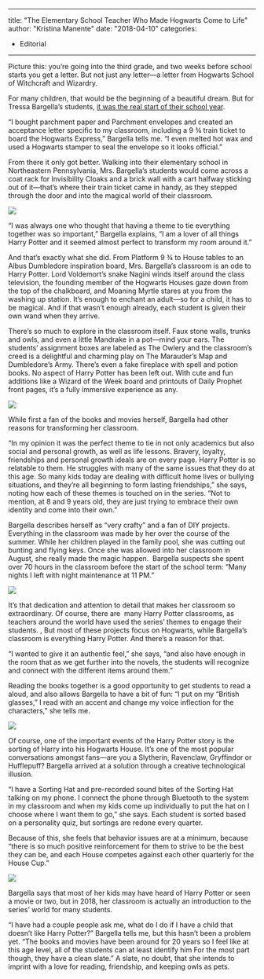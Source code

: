 
---
title: "The Elementary School Teacher Who Made Hogwarts Come to Life"
author: "Kristina Manente"
date: "2018-04-10"
categories:
- Editorial
---

Picture this: you’re going into the third grade, and two weeks before school starts you get a letter. But not just any letter—a letter from Hogwarts School of Witchcraft and Wizardry. 

For many children, that would be the beginning of a beautiful dream. But for Tressa Bargella’s students, [it was the real start of their school year](https://www.facebook.com/tressa.bargella/posts/10217110476572913).

“I bought parchment paper and Parchment envelopes and created an acceptance letter specific to my classroom, including a 9 ¾ train ticket to board the Hogwarts Express,” Bargella tells me. “I even melted hot wax and used a Hogwarts stamper to seal the envelope so it looks official.”

From there it only got better. Walking into their elementary school in Northeastern Pennsylvania, Mrs. Bargella’s students would come across a coat rack for Invisibility Cloaks and a brick wall with a cart halfway sticking out of it—that’s where their train ticket came in handy, as they stepped through the door and into the magical world of their classroom.

![](https://i0.wp.com/vrvblog.co/wp-content/uploads/2018/10/HogwartsClassroom2.jpg?resize=720%2C960&#038;ssl=1)

“I was always one who thought that having a theme to tie everything together was so important,” Bargella explains, “I am a lover of all things Harry Potter and it seemed almost perfect to transform my room around it.”

And that’s exactly what she did. From Platform 9 ¾ to House tables to an Albus Dumbledore inspiration board, Mrs. Bargella’s classroom is an ode to Harry Potter. Lord Voldemort’s snake Nagini winds itself around the class television, the founding member of the Hogwarts Houses gaze down from the top of the chalkboard, and Moaning Myrtle stares at you from the washing up station. It’s enough to enchant an adult—so for a child, it has to be magical. And if that wasn’t enough already, each student is given their own wand when they arrive. 

There’s so much to explore in the classroom itself. Faux stone walls, trunks and owls, and even a little Mandrake in a pot—mind your ears. The students’ assignment boxes are labeled as The Owlery and the classroom’s creed is a delightful and charming play on The Marauder’s Map and Dumbledore’s Army. There’s even a fake fireplace with spell and potion books. No aspect of Harry Potter has been left out. With cute and fun additions like a Wizard of the Week board and printouts of Daily Prophet front pages, it’s a fully immersive experience as any.

![](https://i0.wp.com/vrvblog.co/wp-content/uploads/2018/10/HogwartsClassroom5.jpg?resize=720%2C960&#038;ssl=1)

While first a fan of the books and movies herself, Bargella had other reasons for transforming her classroom.

“In my opinion it was the perfect theme to tie in not only academics but also social and personal growth, as well as life lessons. Bravery, loyalty, friendships and personal growth ideals are on every page. Harry Potter is so relatable to them. He struggles with many of the same issues that they do at this age. So many kids today are dealing with difficult home lives or bullying situations, and they’re all beginning to form lasting friendships,” she says, noting how each of these themes is touched on in the series. “Not to mention, at 8 and 9 years old, they are just trying to embrace their own identity and come into their own.”

Bargella describes herself as “very crafty” and a fan of DIY projects. Everything in the classroom was made by her over the course of the summer. While her children played in the family pool, she was cutting out bunting and flying keys. Once she was allowed into her classroom in August, she really made the magic happen.  Bargella suspects she spent over 70 hours in the classroom before the start of the school term: “Many nights I left with night maintenance at 11 PM.”

![](https://i1.wp.com/vrvblog.co/wp-content/uploads/2018/10/HogwartsClassroom21.jpg?resize=960%2C720&#038;ssl=1)

It’s that dedication and attention to detail that makes her classroom so extraordinary. Of course, there are  many Harry Potter classrooms, as teachers around the world have used the series’ themes to engage their students. , But most of these projects focus on Hogwarts, while Bargella’s classroom is everything Harry Potter. And there’s a reason for that.

“I wanted to give it an authentic feel,” she says, “and also have enough in the room that as we get further into the novels, the students will recognize and connect with the different items around them.”

Reading the books together is a good opportunity to get students to read a aloud, and also allows Bargella to have a bit of fun: “I put on my “British glasses,” I read with an accent and change my voice inflection for the characters,” she tells me.

![](https://i0.wp.com/vrvblog.co/wp-content/uploads/2018/10/HogwartsClassroom12.jpg?resize=960%2C720&#038;ssl=1)

Of course, one of the important events of the Harry Potter story is the sorting of Harry into his Hogwarts House. It’s one of the most popular conversations amongst fans—are you a Slytherin, Ravenclaw, Gryffindor or Hufflepuff? Bargella arrived at a solution through a creative technological illusion. 

“I have a Sorting Hat and pre-recorded sound bites of the Sorting Hat talking on my phone. I connect the phone through Bluetooth to the system in my classroom and when my kids come up individually to put the hat on I choose where I want them to go,” she says. Each student is sorted based on a personality quiz, but sortings are redone every quarter.

Because of this, she feels that behavior issues are at a minimum, because “there is so much positive reinforcement for them to strive to be the best they can be, and each House competes against each other quarterly for the House Cup.”

![](https://i2.wp.com/vrvblog.co/wp-content/uploads/2018/10/HogwartsClassroom28.jpg?resize=960%2C720&#038;ssl=1)

Bargella says that most of her kids may have heard of Harry Potter or seen a movie or two, but in 2018, her classroom is actually an introduction to the series’ world for many students.

“I have had a couple people ask me, what do I do if I have a child that doesn’t like Harry Potter?” Bargella tells me, but this hasn’t been a problem yet. “The books and movies have been around for 20 years so I feel like at this age level, all of the students can at least identify him For the most part though, they have a clean slate.” A slate, no doubt, that she intends to imprint with a love for reading, friendship, and keeping owls as pets.
